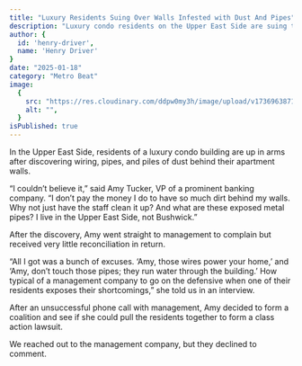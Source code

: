 ```yaml
---
title: "Luxury Residents Suing Over Walls Infested with Dust And Pipes"
description: "Luxury condo residents on the Upper East Side are suing their landlord after discovering exposed wiring, pipes, and dust-filled walls, sparking frustration and calls for a class action lawsuit."
author: {
  id: 'henry-driver',
  name: 'Henry Driver'
}
date: "2025-01-18"
category: "Metro Beat"
image:
  {
    src: "https://res.cloudinary.com/ddpw0my3h/image/upload/v1736963871/apartment-pipes_kmwacx.webp",
    alt: "",
  }
isPublished: true
---
```


In the Upper East Side, residents of a luxury condo building are up in arms after discovering wiring, pipes, and piles of dust behind their apartment walls.

“I couldn’t believe it,” said Amy Tucker, VP of a prominent banking company. “I don’t pay the money I do to have so much dirt behind my walls. Why not just have the staff clean it up? And what are these exposed metal pipes? I live in the Upper East Side, not Bushwick.”

After the discovery, Amy went straight to management to complain but received very little reconciliation in return.

“All I got was a bunch of excuses. ‘Amy, those wires power your home,’ and ‘Amy, don’t touch those pipes; they run water through the building.’ How typical of a management company to go on the defensive when one of their residents exposes their shortcomings,” she told us in an interview.

After an unsuccessful phone call with management, Amy decided to form a coalition and see if she could pull the residents together to form a class action lawsuit.

We reached out to the management company, but they declined to comment.